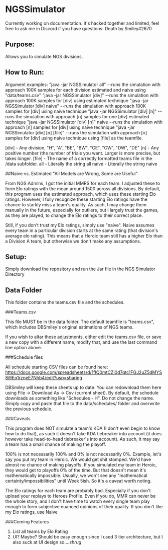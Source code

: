 # NGSSimulator

Currently working on documentation. It's hacked together and limited, feel free to ask me in Discord if you have questions:
Death by Smiley#2670

## Purpose: 
Allows you to simulate NGS divisions.

## How to Run:

Argument examples:
"java -jar NGSSimulator all" --runs the simulation with approach 100K samples for each division estimated and naive using "data/teams.csv"
"java -jar NGSSimulator [div]" --runs the simulation with approach 100K samples for [div] using estimated technique
"java -jar NGSSimulator [div] naive" --runs the simulation with approach 100K samples for [div] using naive technique
"java -jar NGSSimulator [div] [n]" --runs the simulation with approach [n] samples for one [div] estimated technique
"java -jar NGSSimulator [div] [n]" naive --runs the simulation with approach [n] samples for [div] using naive technique
"java -jar NGSSimulator [div] [n] [file]" --runs the simulation with approach [n] samples for [div] using naive technique
                             using [file] as the teamfile.
                             
[div] - Any division, "H", "A", "BE", "BW", "CE", "CW", "DW", "DE"
[n] - Any positive number (the number of trials you want. Larger is more precise, but takes longer.
[file] - The name of a correctly formatted teams file in the /data subfolder.
all - Literally the string all
naive - Literally the string naive

##Naive vs. Estimated
"All Models are Wrong, Some are Useful"

From NGS Admins, I got the initial MMRS for each team. I adjusted these to form Elo ratings with the mean around 1500 across all divisions. By
default, this program uses the estimated approach, which uses these starting Elo ratings. However, I fully recognize these starting Elo ratings
have the chance to starkly miss a team's quality. As such, I may change them manually in the future, especially for outliers, but I largely
trust the games, as they are played, to change the Elo ratings to their correct place.

Still, if you don't trust my Elo ratings, simply use "naive". Naive assumes every team in a particular division starts at the same rating (that
division's average elo rating). This means that a Heroic team still has a higher Elo than a Division A team, but otherwise we don't make
any assumptions.

## Setup:

Simply download the repository and run the Jar file in the NGS Simulator Directory

## Data Folder
This folder contains the teams.csv file and the schedules.

###Teams.csv

This file MUST be in the data folder. The default teamfile is "teams.csv", which includes DBSmiley's original estimations of NGS teams. 

If you wish to altar these adjustments, either edit the teams.csv file, or save a new copy with a different name, modify that, and use the 
last command line option above.

###Schedule files

All schedule starting CSV files can be found here: https://docs.google.com/spreadsheets/d/1fIQ0mtCZi0d7qtc1FGJ2uZ5dMYS8i9Eq1rzneE7Nhb4/edit?usp=sharing

DBSmiley will keep these sheets up to date. You can redownload them here using File -> Download As -> Csv (current sheet). By default, the schedule
downloads as something like "Schedules - H". Do not change the name. Simply copy and paste that file to the data/schedules/ folder and overwrite the previous schedule.

###Caveats

This program does NOT simulate a team's KDA (I don't even begin to know how to do that), as such it doesn't take KDA tiebreaker into account (it does
however take head-to-head tiebreaker's into account). As such, it may say a team has a small chance of making the playoff.

100% is not necessarily 100% and 0% is not necessarily 0%. Example, let's say you put my team in Heroic. We would get shit stomped. We'd have
almost no chance of making playoffs. If you simulated my team in Heroic, they would get to playoffs 0% of the time. But that doesn't mean
it's mathematically impossible. Usually, we won't see any "mathematical certainty/impossibilities" until Week 5ish. So it's a caveat worth noting.

The Elo ratings for each team are probably bad. Especially if you don't upload your replays to Heroes Profile. Even if you do, MMR can never
be the whole story, and I don't have time to watch every single team play enough to form subjective nuanced opinions of their quality. If you
don't like my Elo ratings, use Naive

###Coming Features
1) List all teams by Elo Rating
2) UI? Maybe? Should be easy enough since I used 3 tier architecture, but I also suck at UI design so....*shrug*